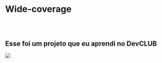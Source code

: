 <h1>Wide-coverage</h1>
<br>
<br>
<h2>Esse foi um projeto que eu aprendi no DevCLUB</h2>

<img src="https://github.com/Edivilhian-H/Wide-coverage/blob/master/assets/desktop.png?raw=true"/>
